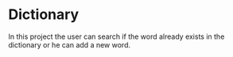 # Dictionary
In this project the user can search if the word already exists in the dictionary or he can add a new word.
